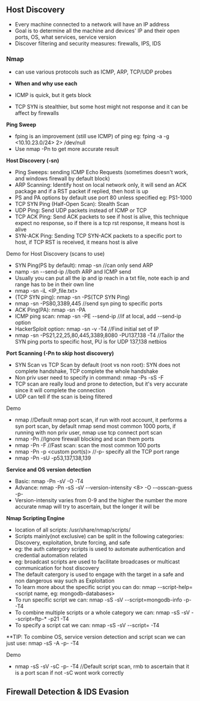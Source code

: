 ## Host Discovery

- Every machine connected to a network will have an IP address
- Goal is to determine all the machine and devices' IP and their open ports, OS, what services, service version
- Discover filtering and security measures: firewalls, IPS, IDS


### Nmap
- can use various protocols such as ICMP, ARP, TCP/UDP probes

- **When and why use each**
- ICMP is quick, but it gets block
- TCP SYN is stealthier, but some host might not response and it can be affect by firewalls

**Ping Sweep**
- fping is an improvement (still use ICMP) of ping eg: fping -a -g <10.10.23.0/24> 2> /dev/null
- Use nmap -Pn to get more accurate result

**Host Discovery (-sn)**
- Ping Sweeps: sending ICMP Echo Requests (sometimes doesn't work, and windows firewall by default block)
- ARP Scanning: Identify host on local network only, it will send an ACK package and if a RST packet if replied, then host is up
- PS and PA options by default use port 80 unless specified eg: PS1-1000
- TCP SYN Ping (Half-Open Scan): Stealth Scan
- UDP Ping: Send UDP packets instead of ICMP or TCP
- TCP ACK Ping: Send ACK packets to see if host is alive, this technique expect no response, so if there is a tcp rst response, it means host is alive
- SYN-ACK Ping: Sending TCP SYN-ACK packets to a specific port to host, if TCP RST is received, it means host is alive

Demo for Host Discovery (scans to use)
- SYN Ping(PS by default): nmap -sn <IP> //can only send ARP 
- namp -sn <IP> --send-ip //both ARP and ICMP send
- Usually you can put all the ip and ip reach in a txt file, note each ip and range has to be in their own line
- nmap -sn -iL <IP_file.txt>
- (TCP SYN ping): nmap -sn -PS(TCP SYN Ping) <IP>
- nmap -sn -PS80,3389,445 <IP> //send syn ping to specific ports
- ACK Ping(PA): nmap -sn -PA <IP>
- ICMP ping scan: nmap -sn -PE <IP> --send-ip //if at local, add --send-ip option
- HackerSploit option: nmap -sn -v -T4 <IP> //Find initial set of IP
- nmap -sn -PS21,22,25,80,445,3389,8080 -PU137,138 -T4 <IP> //Tailor the SYN ping ports to specific host, PU is for UDP 137,138 netbios

**Port Scanning (-Pn to skip host discovery)**
- SYN Scan vs TCP Scan by default (root vs non root): SYN does not complete handshake, TCP complete the whole handshake
- Non priv user need to specify in command: nmap -Ps -sS -F <IP>
- TCP scan are really loud and prone to detection, but it's very accurate since it will complete the connection
- UDP can tell if the scan is being filtered

Demo
- nmap <IP> //Default nmap port scan, if run with root account, it performs a syn port scan, by default nmap send most common 1000 ports, if running with non priv user, nmap use tcp connect port scan
- nmap -Pn <IP> //Ignore firewall blocking and scan them ports
- nmap -Pn -F <IP> //Fast scan: scan the most common 100 ports
- nmap -Pn -p <custom port(s)> <IP> //-p- specify all the TCP port range
- nmap -Pn -sU -p53,137,138,139 <IP>

**Service and OS version detection**
- Basic: nmap -Pn -sV -O -T4 <IP>
- Advance: nmap -Pn -sS -sV --version-intensity <8> -O --osscan-guess -p- <IP>
- Version-intensity varies from 0-9 and the higher the number the more accurate nmap will try to ascertain, but the longer it will be 

**Nmap Scripting Engine**
- location of all scripts: /usr/share/nmap/scripts/
- Scripts mainly(not exclusive) can be split in the following categories: Discovery, exploitation, brute forcing, and safe
- eg: the auth catergory scripts is used to automate authentication and credential automation related
- eg: broadcast scripts are used to facilitate broadcases or multicast communication for host discovery
- The default catergory is used to engage with the target in a safe and non dangerous way such as Exploitation
- To learn more about the specific script you can do: nmap --script-help=<script name, eg: mongodb-databases>
- To run specific script we can: nmap -sS -sV --script=mongodb-info -p- -T4 <IP>
- To combine multiple scripts or a whole category we can: nmap -sS -sV --script=ftp-* -p21 -T4 <IP>
- To specify a script cat we can: nmap -sS -sV --script=<category> -T4 <IP>

**TIP: To combine OS, service version detection and script scan we can just use: nmap -sS -A -p- -T4 <IP>

Demo
- nmap -sS -sV -sC -p- -T4 <IP> //Default script scan, rmb to ascertain that it is a port scan if not -sC wont work correctly

## Firewall Detection & IDS Evasion

